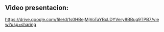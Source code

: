 ## Video presentacion: 
https://drive.google.com/file/d/1s0HBejMjVoTaYBxLDYVery8BBug9TPB7/view?usp=sharing
